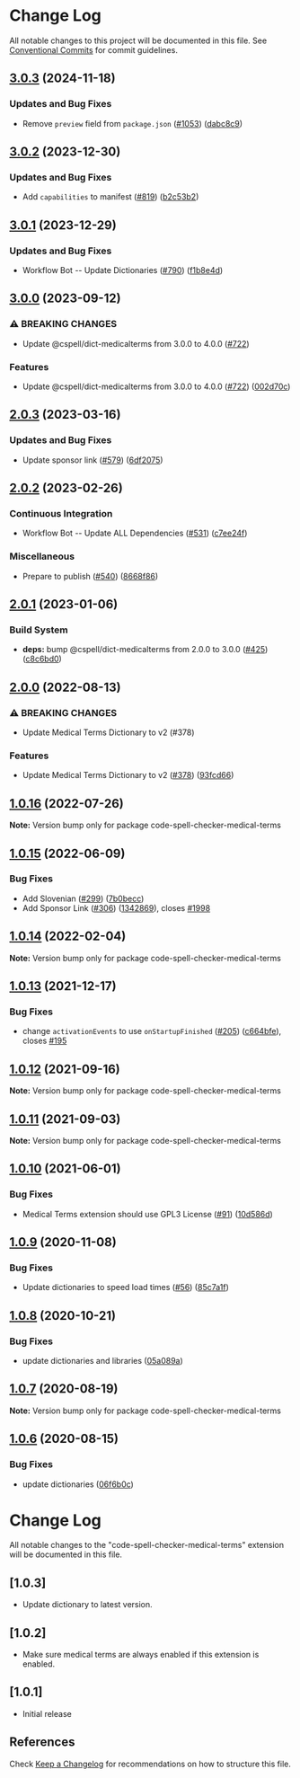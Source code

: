 # Change Log

All notable changes to this project will be documented in this file.
See [Conventional Commits](https://conventionalcommits.org) for commit guidelines.

## [3.0.3](https://github.com/streetsidesoftware/vscode-cspell-dict-extensions/compare/code-spell-checker-medical-terms@3.0.2...code-spell-checker-medical-terms@3.0.3) (2024-11-18)


### Updates and Bug Fixes

* Remove `preview` field from `package.json` ([#1053](https://github.com/streetsidesoftware/vscode-cspell-dict-extensions/issues/1053)) ([dabc8c9](https://github.com/streetsidesoftware/vscode-cspell-dict-extensions/commit/dabc8c9b4ebbcfe3f0bb61644437e043908a838e))

## [3.0.2](https://github.com/streetsidesoftware/vscode-cspell-dict-extensions/compare/code-spell-checker-medical-terms@3.0.1...code-spell-checker-medical-terms@3.0.2) (2023-12-30)


### Updates and Bug Fixes

* Add `capabilities` to manifest ([#819](https://github.com/streetsidesoftware/vscode-cspell-dict-extensions/issues/819)) ([b2c53b2](https://github.com/streetsidesoftware/vscode-cspell-dict-extensions/commit/b2c53b27df0597c88c82c9773c054a1a5f6c1b54))

## [3.0.1](https://github.com/streetsidesoftware/vscode-cspell-dict-extensions/compare/code-spell-checker-medical-terms@3.0.0...code-spell-checker-medical-terms@3.0.1) (2023-12-29)


### Updates and Bug Fixes

* Workflow Bot -- Update Dictionaries ([#790](https://github.com/streetsidesoftware/vscode-cspell-dict-extensions/issues/790)) ([f1b8e4d](https://github.com/streetsidesoftware/vscode-cspell-dict-extensions/commit/f1b8e4d7a12adb4443302b011eb27e6e988f3ad7))

## [3.0.0](https://github.com/streetsidesoftware/vscode-cspell-dict-extensions/compare/code-spell-checker-medical-terms@2.0.3...code-spell-checker-medical-terms@3.0.0) (2023-09-12)


### ⚠ BREAKING CHANGES

* Update @cspell/dict-medicalterms from 3.0.0 to 4.0.0 ([#722](https://github.com/streetsidesoftware/vscode-cspell-dict-extensions/issues/722))

### Features

* Update @cspell/dict-medicalterms from 3.0.0 to 4.0.0 ([#722](https://github.com/streetsidesoftware/vscode-cspell-dict-extensions/issues/722)) ([002d70c](https://github.com/streetsidesoftware/vscode-cspell-dict-extensions/commit/002d70ca34a1f379f431b7315a0341eb76d2a3b9))

## [2.0.3](https://github.com/streetsidesoftware/vscode-cspell-dict-extensions/compare/code-spell-checker-medical-terms@2.0.2...code-spell-checker-medical-terms@2.0.3) (2023-03-16)


### Updates and Bug Fixes

* Update sponsor link ([#579](https://github.com/streetsidesoftware/vscode-cspell-dict-extensions/issues/579)) ([6df2075](https://github.com/streetsidesoftware/vscode-cspell-dict-extensions/commit/6df2075cda94e9253a1f11d5dcf63e73a49b8edd))

## [2.0.2](https://github.com/streetsidesoftware/vscode-cspell-dict-extensions/compare/code-spell-checker-medical-terms@2.0.1...code-spell-checker-medical-terms@2.0.2) (2023-02-26)


### Continuous Integration

* Workflow Bot -- Update ALL Dependencies ([#531](https://github.com/streetsidesoftware/vscode-cspell-dict-extensions/issues/531)) ([c7ee24f](https://github.com/streetsidesoftware/vscode-cspell-dict-extensions/commit/c7ee24f30552a6e8904a8d489b8a76ddcd3eedec))


### Miscellaneous

* Prepare to publish ([#540](https://github.com/streetsidesoftware/vscode-cspell-dict-extensions/issues/540)) ([8668f86](https://github.com/streetsidesoftware/vscode-cspell-dict-extensions/commit/8668f86b5fe3bf076cc44db54ec9b15d2f137623))

## [2.0.1](https://github.com/streetsidesoftware/vscode-cspell-dict-extensions/compare/code-spell-checker-medical-terms@2.0.0...code-spell-checker-medical-terms@2.0.1) (2023-01-06)


### Build System

* **deps:** bump @cspell/dict-medicalterms from 2.0.0 to 3.0.0 ([#425](https://github.com/streetsidesoftware/vscode-cspell-dict-extensions/issues/425)) ([c8c6bd0](https://github.com/streetsidesoftware/vscode-cspell-dict-extensions/commit/c8c6bd09d3613bc31b7d89947c3c2a7cf63216ef))

## [2.0.0](https://github.com/streetsidesoftware/vscode-cspell-dict-extensions/compare/code-spell-checker-medical-terms@1.0.16...code-spell-checker-medical-terms@2.0.0) (2022-08-13)


### ⚠ BREAKING CHANGES

* Update Medical Terms Dictionary to v2 (#378)

### Features

* Update Medical Terms Dictionary to v2 ([#378](https://github.com/streetsidesoftware/vscode-cspell-dict-extensions/issues/378)) ([93fcd66](https://github.com/streetsidesoftware/vscode-cspell-dict-extensions/commit/93fcd66ae8ada88e8ac894a6845c9db15e455f34))

## [1.0.16](https://github.com/streetsidesoftware/vscode-cspell-dict-extensions/compare/code-spell-checker-medical-terms@1.0.15...code-spell-checker-medical-terms@1.0.16) (2022-07-26)

**Note:** Version bump only for package code-spell-checker-medical-terms

## [1.0.15](https://github.com/streetsidesoftware/vscode-cspell-dict-extensions/compare/code-spell-checker-medical-terms@1.0.14...code-spell-checker-medical-terms@1.0.15) (2022-06-09)

### Bug Fixes

- Add Slovenian ([#299](https://github.com/streetsidesoftware/vscode-cspell-dict-extensions/issues/299)) ([7b0becc](https://github.com/streetsidesoftware/vscode-cspell-dict-extensions/commit/7b0becc910e11e674ad32be812aa5e138b005219))
- Add Sponsor Link ([#306](https://github.com/streetsidesoftware/vscode-cspell-dict-extensions/issues/306)) ([1342869](https://github.com/streetsidesoftware/vscode-cspell-dict-extensions/commit/13428699ee20f6b6a597dd2638d5633f2a53c9cf)), closes [#1998](https://github.com/streetsidesoftware/vscode-cspell-dict-extensions/issues/1998)

## [1.0.14](https://github.com/streetsidesoftware/vscode-cspell-dict-extensions/compare/code-spell-checker-medical-terms@1.0.13...code-spell-checker-medical-terms@1.0.14) (2022-02-04)

**Note:** Version bump only for package code-spell-checker-medical-terms

## [1.0.13](https://github.com/streetsidesoftware/vscode-cspell-dict-extensions/compare/code-spell-checker-medical-terms@1.0.12...code-spell-checker-medical-terms@1.0.13) (2021-12-17)

### Bug Fixes

- change `activationEvents` to use `onStartupFinished` ([#205](https://github.com/streetsidesoftware/vscode-cspell-dict-extensions/issues/205)) ([c664bfe](https://github.com/streetsidesoftware/vscode-cspell-dict-extensions/commit/c664bfe88497c9eaf82aa5549734d99db9194001)), closes [#195](https://github.com/streetsidesoftware/vscode-cspell-dict-extensions/issues/195)

## [1.0.12](https://github.com/streetsidesoftware/vscode-cspell-dict-extensions/compare/code-spell-checker-medical-terms@1.0.11...code-spell-checker-medical-terms@1.0.12) (2021-09-16)

**Note:** Version bump only for package code-spell-checker-medical-terms

## [1.0.11](https://github.com/streetsidesoftware/vscode-cspell-dict-extensions/compare/code-spell-checker-medical-terms@1.0.10...code-spell-checker-medical-terms@1.0.11) (2021-09-03)

**Note:** Version bump only for package code-spell-checker-medical-terms

## [1.0.10](https://github.com/streetsidesoftware/vscode-cspell-dict-extensions/compare/code-spell-checker-medical-terms@1.0.9...code-spell-checker-medical-terms@1.0.10) (2021-06-01)

### Bug Fixes

- Medical Terms extension should use GPL3 License ([#91](https://github.com/streetsidesoftware/vscode-cspell-dict-extensions/issues/91)) ([10d586d](https://github.com/streetsidesoftware/vscode-cspell-dict-extensions/commit/10d586dfc735a7f6aa87c6dbf7e3e597d612d357))

## [1.0.9](https://github.com/streetsidesoftware/vscode-cspell-dict-extensions/compare/code-spell-checker-medical-terms@1.0.8...code-spell-checker-medical-terms@1.0.9) (2020-11-08)

### Bug Fixes

- Update dictionaries to speed load times ([#56](https://github.com/streetsidesoftware/vscode-cspell-dict-extensions/issues/56)) ([85c7a1f](https://github.com/streetsidesoftware/vscode-cspell-dict-extensions/commit/85c7a1f3363945594f6d86dbb7dae7f4c95a76e7))

## [1.0.8](https://github.com/streetsidesoftware/vscode-cspell-dict-extensions/compare/code-spell-checker-medical-terms@1.0.7...code-spell-checker-medical-terms@1.0.8) (2020-10-21)

### Bug Fixes

- update dictionaries and libraries ([05a089a](https://github.com/streetsidesoftware/vscode-cspell-dict-extensions/commit/05a089add3e0e3606ac1604df1539adfb272461f))

## [1.0.7](https://github.com/streetsidesoftware/vscode-cspell-dict-extensions/compare/code-spell-checker-medical-terms@1.0.6...code-spell-checker-medical-terms@1.0.7) (2020-08-19)

**Note:** Version bump only for package code-spell-checker-medical-terms

## [1.0.6](https://github.com/streetsidesoftware/vscode-cspell-dict-extensions/compare/code-spell-checker-medical-terms@1.0.5...code-spell-checker-medical-terms@1.0.6) (2020-08-15)

### Bug Fixes

- update dictionaries ([06f6b0c](https://github.com/streetsidesoftware/vscode-cspell-dict-extensions/commit/06f6b0cd9c011d55de841aa75591422a18d8a8f6))

# Change Log

All notable changes to the "code-spell-checker-medical-terms" extension will be documented in this file.

## [1.0.3]

- Update dictionary to latest version.

## [1.0.2]

- Make sure medical terms are always enabled if this extension is enabled.

## [1.0.1]

- Initial release

## References

Check [Keep a Changelog](http://keepachangelog.com/) for recommendations on how to structure this file.
